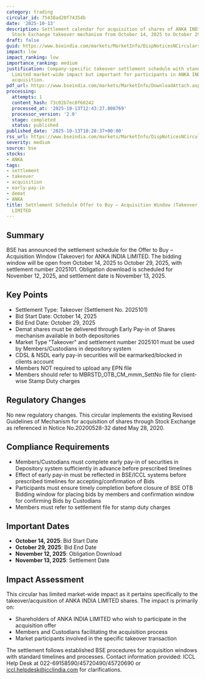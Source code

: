 ```yaml
---
category: trading
circular_id: 75438ad20f74354b
date: '2025-10-13'
description: Settlement calendar for acquisition of shares of ANKA INDIA LIMITED through
  Stock Exchange takeover mechanism from October 14, 2025 to October 29, 2025.
draft: false
guid: https://www.bseindia.com/markets/MarketInfo/DispNoticesNCirculars.aspx?Noticeid={666DFCF6-B4E2-4128-AA10-8644B7F6B385}&noticeno=20251013-8&dt=10/13/2025&icount=8&totcount=12&flag=0
impact: low
impact_ranking: low
importance_ranking: medium
justification: Company-specific takeover settlement schedule with standard procedures.
  Limited market-wide impact but important for participants in ANKA INDIA LIMITED
  acquisition.
pdf_url: https://www.bseindia.com/markets/MarketInfo/DownloadAttach.aspx?id=20251013-8&attachedId=
processing:
  attempts: 1
  content_hash: 73c02b7ec0f60242
  processed_at: '2025-10-13T12:43:27.808769'
  processor_version: '2.0'
  stage: completed
  status: published
published_date: '2025-10-13T10:28:37+00:00'
rss_url: https://www.bseindia.com/markets/MarketInfo/DispNoticesNCirculars.aspx?Noticeid={666DFCF6-B4E2-4128-AA10-8644B7F6B385}&noticeno=20251013-8&dt=10/13/2025&icount=8&totcount=12&flag=0
severity: medium
source: bse
stocks:
- ANKA
tags:
- settlement
- takeover
- acquisition
- early-pay-in
- demat
- ANKA
title: Settlement Schedule Offer to Buy – Acquisition Window (Takeover) for ANKA INDIA
  LIMITED
---
```


## Summary

BSE has announced the settlement schedule for the Offer to Buy – Acquisition Window (Takeover) for ANKA INDIA LIMITED. The bidding window will be open from October 14, 2025 to October 29, 2025, with settlement number 2025101. Obligation download is scheduled for November 12, 2025, and settlement date is November 13, 2025.

## Key Points

- Settlement Type: Takeover (Settlement No. 2025101)
- Bid Start Date: October 14, 2025
- Bid End Date: October 29, 2025
- Demat shares must be delivered through Early Pay-in of Shares mechanism available in both depositories
- Market Type "Takeover" and settlement number 2025101 must be used by Members/Custodians in depository system
- CDSL & NSDL early pay-in securities will be earmarked/blocked in clients account
- Members NOT required to upload any EPN file
- Members should refer to MBRSTD_OTB_CM_mmm_SettNo file for client-wise Stamp Duty charges

## Regulatory Changes

No new regulatory changes. This circular implements the existing Revised Guidelines of Mechanism for acquisition of shares through Stock Exchange as referenced in Notice No.20200528-32 dated May 28, 2020.

## Compliance Requirements

- Members/Custodians must complete early pay-in of securities in Depository system sufficiently in advance before prescribed timelines
- Effect of early pay-in must be reflected in BSE/ICCL systems before prescribed timelines for accepting/confirmation of Bids
- Participants must ensure timely completion before closure of BSE OTB Bidding window for placing bids by members and confirmation window for confirming Bids by Custodians
- Members must refer to settlement file for stamp duty charges

## Important Dates

- **October 14, 2025**: Bid Start Date
- **October 29, 2025**: Bid End Date
- **November 12, 2025**: Obligation Download
- **November 13, 2025**: Settlement Date

## Impact Assessment

This circular has limited market-wide impact as it pertains specifically to the takeover/acquisition of ANKA INDIA LIMITED shares. The impact is primarily on:

- Shareholders of ANKA INDIA LIMITED who wish to participate in the acquisition offer
- Members and Custodians facilitating the acquisition process
- Market participants involved in the specific takeover transaction

The settlement follows established BSE procedures for acquisition windows with standard timelines and processes. Contact information provided: ICCL Help Desk at 022-69158590/45720490/45720690 or iccl.helpdesk@icclindia.com for clarifications.